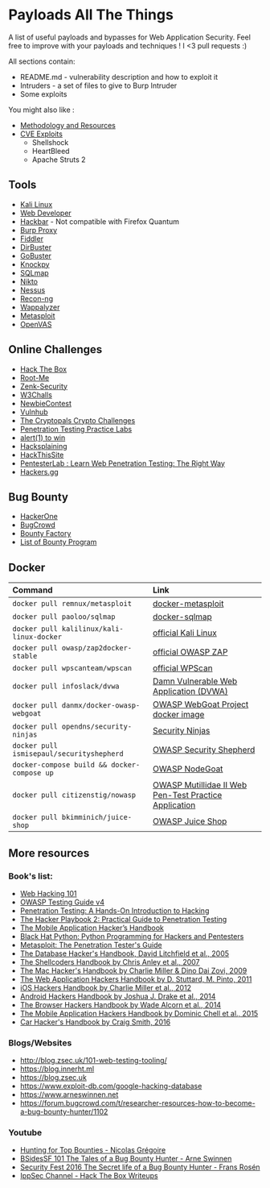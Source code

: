 # Payloads All The Things
A list of useful payloads and bypasses for Web Application Security.
Feel free to improve with your payloads and techniques !
I <3 pull requests :)

All sections contain:
  - README.md - vulnerability description and how to exploit it
  - Intruders - a set of files to give to Burp Intruder
  - Some exploits

You might also like :
 - [Methodology and Resources](https://github.com/swisskyrepo/PayloadsAllTheThings/blob/master/Methodology%20and%20Resources/)
 - [CVE Exploits](https://github.com/swisskyrepo/PayloadsAllTheThings/blob/master/CVE%20Exploits)
    - Shellshock
    - HeartBleed
    - Apache Struts 2

## Tools
* [Kali Linux](https://www.kali.org/)
* [Web Developer](https://addons.mozilla.org/en-Gb/firefox/addon/web-developer/)
* [Hackbar](https://addons.mozilla.org/en-Gb/firefox/addon/hackbar/?src=search) - Not compatible with Firefox Quantum
* [Burp Proxy](https://portswigger.net)
* [Fiddler](https://www.telerik.com/download/fiddler)
* [DirBuster](https://sourceforge.net/projects/dirbuster/)
* [GoBuster](https://github.com/OJ/gobuster)
* [Knockpy](https://github.com/guelfoweb/knock)
* [SQLmap](http://sqlmap.org)
* [Nikto](https://cirt.net/nikto2)
* [Nessus](http://www.tenable.com/products/nessus-vulnerability-scanner)
* [Recon-ng](https://bitbucket.org/LaNMaSteR53/recon-ng)
* [Wappalyzer](https://wappalyzer.com/download)
* [Metasploit](https://www.metasploit.com/)
* [OpenVAS](http://www.openvas.org/)


## Online Challenges
* [Hack The Box](hackthebox.eu/)
* [Root-Me](https://www.root-me.org)
* [Zenk-Security](https://www.zenk-security.com/epreuves.php)
* [W3Challs](https://w3challs.com/)
* [NewbieContest](https://www.newbiecontest.org/)
* [Vulnhub](https://www.vulnhub.com/)
* [The Cryptopals Crypto Challenges](https://cryptopals.com/)
* [Penetration Testing Practice Labs](http://www.amanhardikar.com/mindmaps/Practice.html)
* [alert(1) to win](https://alf.nu/alert1)
* [Hacksplaining](https://www.hacksplaining.com/exercises)
* [HackThisSite](https://hackthissite.org)
* [PentesterLab : Learn Web Penetration Testing: The Right Way](https://pentesterlab.com/)
* [Hackers.gg](hackers.gg)

## Bug Bounty
* [HackerOne](https://hackerone.com)
* [BugCrowd](https://bugcrowd.com)
* [Bounty Factory](https://bountyfactory.io)
* [List of Bounty Program](https://bugcrowd.com/list-of-bug-bounty-programs/)

## Docker
| Command     | Link |
| :------------- | :------------- |
| `docker pull remnux/metasploit` | [docker-metasploit](https://hub.docker.com/r/remnux/metasploit/) |
| `docker pull paoloo/sqlmap`     | [docker-sqlmap](https://hub.docker.com/r/paoloo/sqlmap/)         |
| `docker pull kalilinux/kali-linux-docker` | [official Kali Linux](https://hub.docker.com/r/kalilinux/kali-linux-docker/) |
| `docker pull owasp/zap2docker-stable` | [official OWASP ZAP](https://github.com/zaproxy/zaproxy) |
| `docker pull wpscanteam/wpscan`       | [official WPScan](https://hub.docker.com/r/wpscanteam/wpscan/) |
| `docker pull infoslack/dvwa`          | [Damn Vulnerable Web Application (DVWA)](https://hub.docker.com/r/infoslack/dvwa/) |
| `docker pull danmx/docker-owasp-webgoat` | [OWASP WebGoat Project docker image](https://hub.docker.com/r/danmx/docker-owasp-webgoat/) |
| `docker pull opendns/security-ninjas` | [Security Ninjas](https://hub.docker.com/r/opendns/security-ninjas/) |
| `docker pull ismisepaul/securityshepherd` | [OWASP Security Shepherd](https://hub.docker.com/r/ismisepaul/securityshepherd/) |
| `docker-compose build && docker-compose up` | [OWASP NodeGoat](https://github.com/owasp/nodegoat#option-3---run-nodegoat-on-docker) |
| `docker pull citizenstig/nowasp` | [OWASP Mutillidae II Web Pen-Test Practice Application](https://hub.docker.com/r/citizenstig/nowasp/) |
| `docker pull bkimminich/juice-shop` | [OWASP Juice Shop](https://github.com/bkimminich/juice-shop#docker-container) |


## More resources
### Book's list:
* [Web Hacking 101](https://leanpub.com/web-hacking-101)
* [OWASP Testing Guide v4](https://www.owasp.org/index.php/OWASP_Testing_Project)
* [Penetration Testing: A Hands-On Introduction to Hacking](http://amzn.to/2dhHTSn)
* [The Hacker Playbook 2: Practical Guide to Penetration Testing](http://amzn.to/2d9wYKa)
* [The Mobile Application Hacker’s Handbook](http://amzn.to/2cVOIrE)
* [Black Hat Python: Python Programming for Hackers and Pentesters](http://www.amazon.com/Black-Hat-Python-Programming-Pentesters/dp/1593275900)
* [Metasploit: The Penetration Tester's Guide](https://www.nostarch.com/metasploit)
* [The Database Hacker's Handbook, David Litchfield et al., 2005](http://www.wiley.com/WileyCDA/WileyTitle/productCd-0764578014.html)
* [The Shellcoders Handbook by Chris Anley et al., 2007](http://www.wiley.com/WileyCDA/WileyTitle/productCd-047008023X.html)
* [The Mac Hacker's Handbook by Charlie Miller & Dino Dai Zovi, 2009](http://www.wiley.com/WileyCDA/WileyTitle/productCd-0470395362.html)
* [The Web Application Hackers Handbook by D. Stuttard, M. Pinto, 2011](http://www.wiley.com/WileyCDA/WileyTitle/productCd-1118026470.html)
* [iOS Hackers Handbook by Charlie Miller et al., 2012](http://www.wiley.com/WileyCDA/WileyTitle/productCd-1118204123.html)
* [Android Hackers Handbook by Joshua J. Drake et al., 2014](http://www.wiley.com/WileyCDA/WileyTitle/productCd-111860864X.html)
* [The Browser Hackers Handbook by Wade Alcorn et al., 2014](http://www.wiley.com/WileyCDA/WileyTitle/productCd-1118662091.html)
* [The Mobile Application Hackers Handbook by Dominic Chell et al., 2015](http://www.wiley.com/WileyCDA/WileyTitle/productCd-1118958500.html)
* [Car Hacker's Handbook by Craig Smith, 2016](https://www.nostarch.com/carhacking)

### Blogs/Websites
* http://blog.zsec.uk/101-web-testing-tooling/
* https://blog.innerht.ml
* https://blog.zsec.uk
* https://www.exploit-db.com/google-hacking-database
* https://www.arneswinnen.net
* https://forum.bugcrowd.com/t/researcher-resources-how-to-become-a-bug-bounty-hunter/1102

### Youtube
* [Hunting for Top Bounties - Nicolas Grégoire](https://www.youtube.com/watch?v=mQjTgDuLsp4)
* [BSidesSF 101 The Tales of a Bug Bounty Hunter - Arne Swinnen](https://www.youtube.com/watch?v=dsekKYNLBbc)
* [Security Fest 2016 The Secret life of a Bug Bounty Hunter - Frans Rosén](https://www.youtube.com/watch?v=KDo68Laayh8)
* [IppSec Channel - Hack The Box Writeups](https://www.youtube.com/channel/UCa6eh7gCkpPo5XXUDfygQQA)
